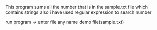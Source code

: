 This program sums all the number that is in the sample.txt file which contains strings also 
i have used regular expression to search number

run program -> enter file any name demo file(sample.txt)
